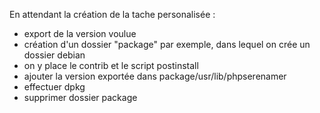 En attendant la création de la tache personalisée :

  * export de la version voulue
  * création d'un dossier "package" par exemple, dans lequel on crée un dossier debian
  * on y place le contrib et le script postinstall
  * ajouter la version exportée dans package/usr/lib/phpserenamer
  * effectuer dpkg
  * supprimer dossier package
